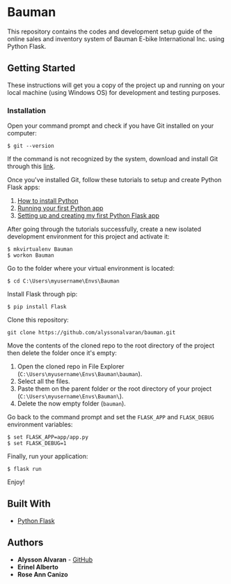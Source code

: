 # Bauman
This repository contains the codes and development setup guide of the online sales and inventory system of Bauman E-bike International Inc. using Python Flask.

## Getting Started

These instructions will get you a copy of the project up and running on your local machine (using Windows OS) for development and testing purposes.

### Installation

Open your command prompt and check if you have Git installed on your computer:

```shell
$ git --version
```

If the command is not recognized by the system, download and install Git through this [link](https://git-scm.com/downloads).

Once you've installed Git, follow these tutorials to setup and create Python Flask apps:

1. [How to install Python](https://github.com/wwcodemanila/WWCodeManila-Python/blob/master/installation_guide.MD)
2. [Running your first Python app](https://github.com/wwcodemanila/WWCodeManila-Python/blob/master/warm_up.MD)
3. [Setting up and creating my first Python Flask app](https://github.com/wwcodemanila/WWCodeManila-Python/blob/master/flask/discussions/2%20-%20setup%20and%20creating%20my%20first%20Flask%20app.MD)

After going through the tutorials successfully, create a new isolated development environment for this project and activate it:

```shell
$ mkvirtualenv Bauman
$ workon Bauman
```

Go to the folder where your virtual environment is located:

```shell
$ cd C:\Users\myusername\Envs\Bauman
```

Install Flask through pip:

```shell
$ pip install Flask
```

Clone this repository:

```shell
git clone https://github.com/alyssonalvaran/bauman.git
```

Move the contents of the cloned repo to the root directory of the project then delete the folder once it's empty:

1. Open the cloned repo in File Explorer (`C:\Users\myusername\Envs\Bauman\bauman`).
2. Select all the files.
3. Paste them on the parent folder or the root directory of your project (`C:\Users\myusername\Envs\Bauman\`).
4. Delete the now empty folder (`bauman`).

Go back to the command prompt and set the `FLASK_APP` and `FLASK_DEBUG` environment variables:

```shell
$ set FLASK_APP=app/app.py
$ set FLASK_DEBUG=1
```

Finally, run your application:

```shell
$ flask run
```

Enjoy!

<!-- ## Development

Once you're done with the installation, set your local machine's global Git configuration with your GitHub account username and email address:

```shell
$ git config --global user.name "myusername"
$ git config --global user.email "myemailaddress@example.com"
``` -->

<!-- ## Deployment

Coming soon! -->

## Built With

* [Python Flask](http://flask.pocoo.org/)

<!-- ### Scripts and Styles

* [jQuery 2.2.4](https://code.jquery.com/jquery/)
* [Bootstrap 3](http://getbootstrap.com/docs/3.3/)
* [Moment.js](https://momentjs.com/)
* [jQuery textarea-autosize](https://github.com/javierjulio/textarea-autosize)
* [jQuery signalR 2.2.2](https://github.com/SignalR/SignalR) -->

## Authors

* **Alysson Alvaran** - [GitHub](https://github.com/alyssonalvaran)
* **Erinel Alberto**
* **Rose Ann Canizo**